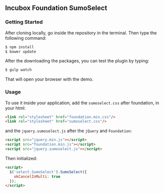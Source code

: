 ## Incubox Foundation SumoSelect

### Getting Started

After cloning locally, go inside the repository in the terminal. Then type the following command:

```bash
$ npm install
$ bower update
```

After the downloading the packages, you can test the plugin by typing:

```bash
$ gulp watch
```

That will open your browser with the demo.

### Usage

To use it inside your application, add the ```sumoselect.css``` after foundation, in your html:

```html
<link rel="stylesheet" href="foundation.min.css"/>
<link rel="stylesheet" href="sumoselect.css"/>
```

and the ```jquery.sumoselect.js``` after the ```jQuery``` and ```Foundation```:

```html
<script src="jquery.min.js"></script>
<script src="foundation.min.js"></script>
<script src="jquery.sumoselect.js"></script>
```

Then initialized:

```html
<script>
  $('select.SumoSelect').SumoSelect({
    okCancelInMulti: true
  });
</script>
```